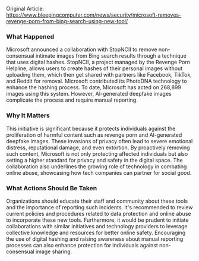 Original Article: https://www.bleepingcomputer.com/news/security/microsoft-removes-revenge-porn-from-bing-search-using-new-tool/

### What Happened
Microsoft announced a collaboration with StopNCII to remove non-consensual intimate images from Bing search results through a technique that uses digital hashes. StopNCII, a project managed by the Revenge Porn Helpline, allows users to create hashes of their personal images without uploading them, which then get shared with partners like Facebook, TikTok, and Reddit for removal. Microsoft contributed its PhotoDNA technology to enhance the hashing process. To date, Microsoft has acted on 268,899 images using this system. However, AI-generated deepfake images complicate the process and require manual reporting.

### Why It Matters
This initiative is significant because it protects individuals against the proliferation of harmful content such as revenge porn and AI-generated deepfake images. These invasions of privacy often lead to severe emotional distress, reputational damage, and even extortion. By proactively removing such content, Microsoft is not only protecting affected individuals but also setting a higher standard for privacy and safety in the digital space. The collaboration also underlines the growing role of technology in combating online abuse, showcasing how tech companies can partner for social good.

### What Actions Should Be Taken
Organizations should educate their staff and community about these tools and the importance of reporting such incidents. It's recommended to review current policies and procedures related to data protection and online abuse to incorporate these new tools. Furthermore, it would be prudent to initiate collaborations with similar initiatives and technology providers to leverage collective knowledge and resources for better online safety. Encouraging the use of digital hashing and raising awareness about manual reporting processes can also enhance protection for individuals against non-consensual image sharing.